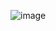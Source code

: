 ![image](https://github.com/AlejoCastroT/Elevador/assets/127699508/4eccde42-59c0-4a6a-808e-08d83aae59ea)

